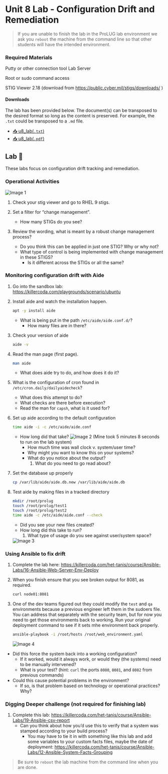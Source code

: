 # Unit 8 Lab - Configuration Drift and Remediation

> If you are unable to finish the lab in the ProLUG lab environment we ask you `reboot`
> the machine from the command line so that other students will have the intended environment.

### Required Materials

Putty or other connection tool Lab Server

Root or sudo command access

STIG Viewer 2.18 (download from <https://public.cyber.mil/stigs/downloads/> )

#### Downloads

The lab has been provided below. The document(s) can be transposed to
the desired format so long as the content is preserved. For example, the `.txt`
could be transposed to a `.md` file.

- <a href="../../assets/psc/downloads/u8/u8_lab.txt" target="_blank" download>📥 u8_lab(`.txt`)</a>
- <a href="../../assets/psc/downloads/u8/u8_lab.pdf" target="_blank" download>📥 u8_lab(`.pdf`)</a>

## Lab 🧪

These labs focus on configuration drift tracking and remediation.

### Operational Activities

<img src="../../assets/psc/images/u8/image1.jpeg" alt="Image 1" />

1. Check your stig viewer and go to RHEL 9 stigs.

2. Set a filter for “change management”.
    - How many STIGs do you see?

3. Review the wording, what is meant by a robust change management process?
    - Do you think this can be applied in just one STIG? Why or why not?
    - What type of control is being implemented with change management in these STIGS?
        - Is it different across the STIGs or all the same?

### Monitoring configuration drift with Aide

1. Go into the sandbox lab: <https://killercoda.com/playgrounds/scenario/ubuntu>

2. Install aide and watch the installation happen.
   ```bash
   apt -y install aide
   ```
    - What is being put in the path `/etc/aide/aide.conf.d/`?
        - How many files are in there?

3. Check your version of aide
   ```bash
   aide -v
   ```

4. Read the man page (first page).
   ```bash
   man aide
   ```
    - What does aide try to do, and how does it do it?

5. What is the configuration of cron found in `/etc/cron.daily/dailyaidecheck`?
    - What does this attempt to do?
    - What checks are there before execution?
    - Read the man for `capsh`, what is it used for?

6. Set up aide according to the default configuration
   ```bash
   time aide -i -c /etc/aide/aide.conf
   ```
    - How long did that take?
      <img src="../../assets/psc/images/u8/image2.jpeg" alt="Image 2" />
      (Mine took 5 minutes 8 seconds to run on the lab system)
        - How much time was wall clock v. system/user time?
        - Why might you want to know this on your systems?
        - What do you notice about the output?
            1. What do you need to go read about?

7. Set the database up properly
   ```bash
   cp /var/lib/aide/aide.db.new /var/lib/aide/aide.db
   ```

8. Test aide by making files in a tracked directory
   ```bash
   mkdir /root/prolug
   touch /root/prolug/test1
   touch /root/prolug/test2
   time aide -c /etc/aide/aide.conf --check
   ```
    - Did you see your new files created?
    - How long did this take to run?
        1. What type of usage do you see against user/system space?
    <img src="../../assets/psc/images/u8/image3.png" alt="Image 3" />

### Using Ansible to fix drift

1. Complete the lab here: <https://killercoda.com/het-tanis/course/Ansible-Labs/16-Ansible-Web-Server-Env-Deploy>

2. When you finish ensure that you see broken output for 8081, as required.
   ```bash
   curl node01:8081
   ```

3. One of the dev teams figured out they could modify the `test` and `qa`
   environments because a previous engineer left them in the sudoers file. You can
   address that separately with the security team, but for now you need to get those
   environments back to working. Run your original deployment command to see if it sets
   mhe environment back properly.
   ```bash
   ansible-playbook -i /root/hosts /root/web_environment.yaml
   ```
   <img src="../../assets/psc/images/u8/image4.png" alt="Image 4" />

- Did this force the system back into a working configuration?
    - If it worked, would it always work, or would they (the systems) need to be
      manually intervened?
    - What is your test? (hint: `curl` the ports `8080`, `8081`, and `8082` from previous commands)
- Could this cause potential problems in the environment?
    - If so, is that problem based on technology or operational practices? Why?

### Digging Deeper challenge (not required for finishing lab)

1. Complete this lab: <https://killercoda.com/het-tanis/course/Ansible-Labs/19-Ansible-csv-report>
    - Can you think about how you’d use this to verify that a system was stamped
      according to your build process?
        - You may have to tie it in with something like this lab and add some variables
          to your custom facts files, maybe the date of deployment:
          <https://killercoda.com/het-tanis/course/Ansible-Labs/12-Ansible-System-Facts-Grouping>

> Be sure to `reboot` the lab machine from the command line when you are done.
